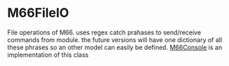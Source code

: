 # M66FileIO
File operations of M66.
uses regex catch prahases to send/receive commands from module. the future versions will have one dictionary of all these phrases so an other model can easily be defined.
[M66Console](https://github.com/anilozbakir/M66Console) is an implementation of this class

